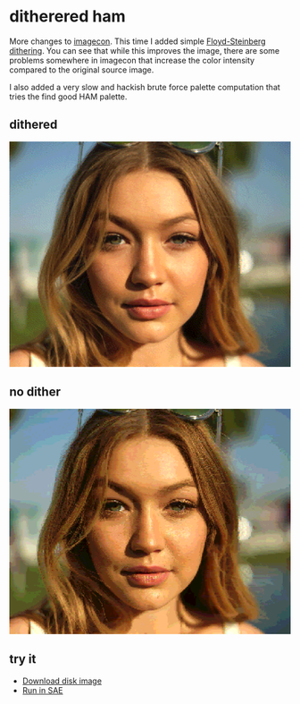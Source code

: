 ditherered ham
==============

More changes to [imagecon](../tools/imagecon). This time I added simple [Floyd-Steinberg dithering](https://en.wikipedia.org/wiki/Floyd%E2%80%93Steinberg_dithering). You can see that while this improves the image, there are some problems somewhere in imagecon that increase the color intensity compared to the original source image.

I also added a very slow and hackish brute force palette computation that tries the find good HAM palette.

dithered
--------
![dithered](screenshots/dithered_new.png?raw=true)

no dither 
---------
![dithered](screenshots/ham.png?raw=true)

try it
------
  * [Download disk image](bin/dithered_ham.adf?raw=true)
  * <a href="http://alpine9000.github.io/ScriptedAmigaEmulator/#amiga_examples/dithered_ham.adf" target="_blank">Run in SAE</a>
